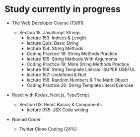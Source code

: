 # Study currently in progress

  - The Web Developer Course (13/61)
    - Section 15: JavaScript Strings
      - lecture 153: Indices & Length
      - lecture Quiz: Basic String
      - lecture 154: String Methods
      - Coding Practice 18: String Methods Practice
      - lecture 155: String Methods With Arguments
      - Coding Practice 19: More String Methods Practice
      - lecture 156: String Template Literals -SUPER USEFUL
      - lecture 157: Undefined & Null
      - lecture 158: Random Numbers & The Math Object
      - Coding Practice 20: String Template Literal Exercise

  - React with Redux, Next.js, TypeScript
    - Section 03: React Basics & Components
      - lecture 035: JSX Code writing

  - Nomad Coder
    - Twitter Clone Coding (24%)
